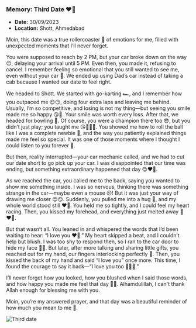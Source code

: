 ### **Memory: Third Date ❤️‍🔥**  
- **Date:** 30/09/2023  
- **Location:** Shott, Ahmedabad

Moin, this date was a true rollercoaster 🎢 of emotions for me, filled with unexpected moments that I’ll never forget.

You were supposed to reach by 2 PM, but your car broke down on the way 😔, delaying your arrival until 5 PM. Even then, you made it, refusing to cancel. I remember feeling so emotional that you still wanted to see me, even without your car 🥹. We ended up using Dad’s car instead of taking a cab because I wanted our date to feel right.

We headed to Shott. We started with go-karting 🏎️, and I remember how you outpaced me 😌😏, doing four extra laps and leaving me behind. Usually, I’m so competitive, and losing is not my thing—but seeing you smile made me so happy 😘🙈. Your smile was worth every loss. After that, we headed for bowling 🎳. Of course, you were a champion there too 😎, but you didn’t just play; you taught me 😘👨🏻‍🏫. You showed me how to roll the ball like I was a complete newbie 🤭, and the way you patiently explained things made me feel so special. It was one of those moments where I thought I could listen to you forever 🙈.

But then, reality interrupted—your car mechanic called, and we had to cut our date short to go pick up your car. I was disappointed that our time was ending, but something extraordinary happened that day 😌❤️‍🔥. 

As we reached the car, you called me to the back, saying you wanted to show me something inside. I was so nervous, thinking there was something strange in the car—maybe even a mouse 😕! But it was just your way of drawing me closer 😌😏. Suddenly, you pulled me into a hug 🤗, and my whole world stood still ❤️‍🔥. You held me so tightly, and I could feel my heart racing. Then, you kissed my forehead, and everything just melted away 🫠❤️‍🔥.

But that wasn’t all. You leaned in and whispered the words that I’d been waiting to hear: “I love you ❤️‍🔥.” My heart skipped a beat, and I couldn’t help but blush. I was too shy to respond then, so I ran to the car door to hide my face 🤭🙈. But later, after more talking and sharing little gifts, you reached out for my hand, our fingers interlocking perfectly 🫠. Then, you kissed the back of my hand and said “I love you” once more. This time, I found the courage to say it back—“I love you too 🙈🙈🫠.”

I’ll never forget how you looked, how you blushed when I said those words, and how happy you made me feel that day 🫠🙈. Alhamdulillah, I can't thank Allah enough for blessing me with you. 

Moin, you’re my answered prayer, and that day was a beautiful reminder of how much you mean to me 💋.

![Third date](https://github.com/user-attachments/assets/7734ff7d-7cc9-49b3-8d01-7b4fc6b5e5d3)
